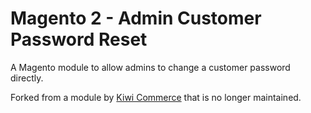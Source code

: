 # Magento 2 - Admin Customer Password Reset

A Magento module to allow admins to change a customer password directly.

Forked from a module by <a href="https://lof.co.uk/">Kiwi Commerce</a> that is no longer maintained.
